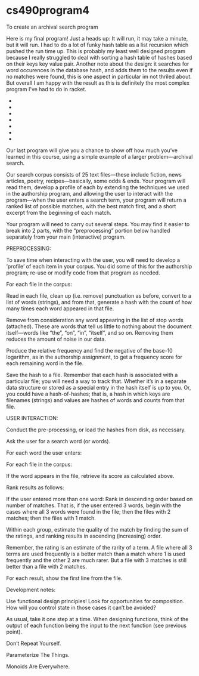 # cs490program4
To create an archival search program

Here is my final program!
Just a heads up: It will run, it may take a minute, but it will run. I had to do a lot of funky hash table as a list recursion which pushed the run time up.
This is probably my least well designed program because I really struggled to deal with sorting a hash table of hashes based on their keys key value pair. Another note about the design: it searches for word occurences in the database hash, and adds them to the results even if no matches were found, this is one aspect in particular im not thriled about. But overall I am happy with the result as this is definitely the most complex program I've had to do in racket.

-
-
-
-
-
-
-
Our last program will give you a chance to show off how much you’ve learned in this course, using a simple example of a larger problem—archival search.

Our search corpus consists of 25 text files—these include fiction, news articles, poetry, recipes—basically, some odds & ends. Your program will read them, develop a profile of each by extending the techniques we used in the authorship program, and allowing the user to interact with the program—when the user enters a search term, your program will return a ranked list of possible matches, with the best match first, and a short excerpt from the beginning of each match.

Your program will need to carry out several steps. You may find it easier to break into 2 parts, with the “preprocessing” portion below handled separately from your main (interactive) program.

PREPROCESSING:

To save time when interacting with the user, you will need to develop a ‘profile’ of each item in your corpus. You did some of this for the authorship program; re-use or modify code from that program as needed.

For each file in the corpus:

Read in each file, clean up (i.e. remove) punctuation as before, convert to a list of words (strings), and from that, generate a hash with the count of how many times each word appeared in that file.

Remove from consideration any word appearing in the list of stop words (attached). These are words that tell us little to nothing about the document itself—words like “the”, “on”, “in”, “itself”, and so on. Removing them reduces the amount of noise in our data.

Produce the relative frequency and find the negative of the base-10 logarithm, as in the authorship assignment, to get a frequency score for each remaining word in the file.

Save the hash to a file. Remember that each hash is associated with a particular file; you will need a way to track that. Whether it’s in a separate data structure or stored as a special entry in the hash itself is up to you. Or, you could have a hash-of-hashes; that is, a hash in which keys are filenames (strings) and values are hashes of words and counts from that file.

 

USER INTERACTION:

Conduct the pre-processing, or load the hashes from disk, as necessary.

Ask the user for a search word (or words).

For each word the user enters:

For each file in the corpus:

If the word appears in the file, retrieve its score as calculated above.

Rank results as follows:

If the user entered more than one word: Rank in descending order based on number of matches. That is, if the user entered 3 words, begin with the cases where all 3 words were found in the file; then the files with 2 matches; then the files with 1 match.

Within each group, estimate the quality of the match by finding the sum of the ratings, and ranking results in ascending (increasing) order.

Remember, the rating is an estimate of the rarity of a term. A file where all 3 terms are used frequently is a better match than a match where 1 is used frequently and the other 2 are much rarer. But a file with 3 matches is still better than a file with 2 matches.

For each result, show the first line from the file.

 

Development notes:

Use functional design principles! Look for opportunities for composition. How will you control state in those cases it can’t be avoided?

As usual, take it one step at a time. When designing functions, think of the output of each function being the input to the next function (see previous point).

Don’t Repeat Yourself.

Parameterize The Things.

Monoids Are Everywhere.
